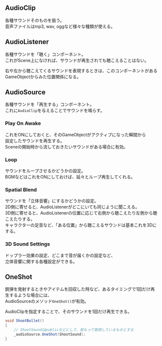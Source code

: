 ## AudioClip
各種サウンドそのものを扱う。  
音声ファイルはmp3, wav, oggなど様々な種類が使える。

## AudioListener
各種サウンドを「聴く」コンポーネント。  
これがScene上になければ、サウンドが再生されても聴こえることはない。

右や左から聴こえてくるサウンドを表現するときは、このコンポーネントがあるGameObjectからみた位置関係になる。

## AudioSource
各種サウンドを「再生する」コンポーネント。  
これに`AudioClip`を与えることでサウンドを鳴らす。

### Play On Awake
これをONにしておくと、そのGameObjectがアクティブになった瞬間から  
設定したサウンドを再生する。  
Sceneの開始時から流しておきたいサウンドがある場合に有効。

### Loop
サウンドをループさせるかどうかの設定。  
BGMなどはこれをONにしておけば、延々とループ再生してくれる。

### Spatial Blend
サウンドを「立体音響」にするかどうかの設定。  
2D側に寄せると、AudioListenerがどこにいても同じように聞こえる。  
3D側に寄せると、AudioListenerの位置に応じて右側から聴こえたり左側から聴こえたりする。  
キャラクターの足音など、「ある位置」から聴こえるサウンドは基本これを3Dにする。

### 3D Sound Settings
ドップラー効果の設定、どこまで音が届くかの設定など、  
立体音響に関する各種設定ができる。

## OneShot
銃弾を発射するときやアイテムを回収した時など、あるタイミングで1回だけ再生するような場合には、  
AudioSourceのメソッド`OneShot()`が有効。  

AudioClipを指定することで、そのサウンドを1回だけ再生できる。

```csharp
void ShootBullet()
{
    // ShootSoundはpublicなどにして、前もって取得しているものとする
    _audioSource.OneShot(ShootSound);
}
```
